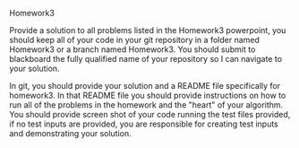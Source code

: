 Homework3



Provide a solution to all problems listed in the Homework3 powerpoint, you should keep all of your code in your git repository in a folder named Homework3 or a branch named Homework3. You should submit to blackboard the fully qualified name of your repository so I can navigate to your solution.



In git, you should provide your solution and a README file specifically for homework3. In that README file you should provide instructions on how to run all of the problems in the homework and the "heart" of your algorithm. You should provide screen shot of your code running the test files provided, if no test inputs are provided, you are responsible for creating test inputs and demonstrating your solution.


